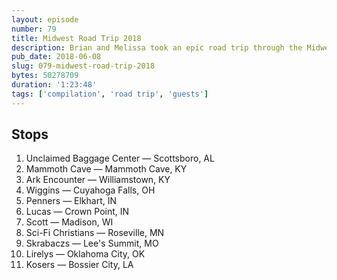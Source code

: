 ```yaml
---
layout: episode
number: 79
title: Midwest Road Trip 2018
description: Brian and Melissa took an epic road trip through the Midwest, and they took their microphone! They recorded at ten different locations (shoehorn!) and then endured the editing process to celebrate their most ambitious trip yet.
pub_date: 2018-06-08
slug: 079-midwest-road-trip-2018
bytes: 50278709
duration: '1:23:48'
tags: ['compilation', 'road trip', 'guests']
---
```


<h2>Stops</h2>
<ol>
<li>Unclaimed Baggage Center — Scottsboro, AL</li>
<li>Mammoth Cave — Mammoth Cave, KY</li>
<li>Ark Encounter — Williamstown, KY</li>
<li>Wiggins — Cuyahoga Falls, OH</li>
<li>Penners — Elkhart, IN</li>
<li>Lucas — Crown Point, IN</li>
<li>Scott — Madison, WI</li>
<li>Sci-Fi Christians — Roseville, MN</li>
<li>Skrabaczs — Lee's Summit, MO</li>
<li>Lirelys — Oklahoma City, OK</li>
<li>Kosers — Bossier City, LA</li>
</ol>